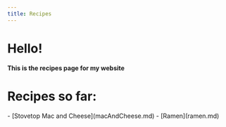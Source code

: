 ```yaml
---
title: Recipes
---
```


Hello!
=====

**This is the recipes page for my website**
<h1> Recipes so far:</h1>
- [Stovetop Mac and Cheese](macAndCheese.md)
- [Ramen](ramen.md)